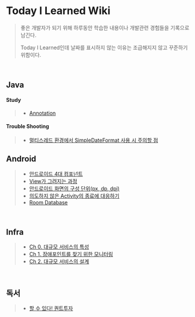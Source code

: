 # Today I Learned Wiki
>좋은 개발자가 되기 위해 하루동안 학습한 내용이나 개발관련 경험들을 기록으로 남긴다.
>
>Today I Learned인데 날짜를 표시하지 않는 이유는 조급해지지 않고 꾸준하기 위함이다.

<br/>

## Java
#### Study
> - [Annotation](https://github.com/eia51/TIL/blob/main/Java/Study/Annotation.md)
#### Trouble Shooting
> - [멀티스레드 환경에서 SimpleDateFormat 사용 시 주의할 점](https://github.com/eia51/TIL/blob/main/Java/TroubleShooting/caution_of_using_sdf_at_multi_thread.md)

## Android
> - [안드로이드 4대 컴포넌트](https://github.com/eia51/TIL/blob/main/Android/android_component.md)
> - [View가 그려지는 과정](https://github.com/eia51/TIL/blob/main/Android/android_view.md)
> - [안드로이드 화면의 구성 단위(px, dp, dpi)](https://github.com/eia51/TIL/blob/main/Android/android_view.md)
> - [의도하지 않은 Activity의 종료에 대응하기](https://github.com/eia51/TIL/blob/main/Android/prepare_unexpected_terminate.md)
> - [Room Database](https://github.com/eia51/TIL/blob/main/Android/android_room.md)
> 
<br/>

## Infra
> - [Ch 0. 대규모 서비스의 특성](https://github.com/eia51/TIL/blob/main/Infra/0_feature_of_large_scale_server.md)
> - [Ch 1. 장애포인트를 찾기 위한 모니터링](https://github.com/eia51/TIL/blob/main/Infra/1_monitoring_indicator_for_find_fail_point.md)
> - [Ch 2. 대규모 서비스의 설계](https://github.com/eia51/TIL/blob/main/Infra/2_large_scale_service_design.md)

<br/>

## 독서
> - [할 수 있다! 퀀트투자](https://github.com/eia51/TIL/blob/main/Reading/0_do_it_quant.md)

<br/>
